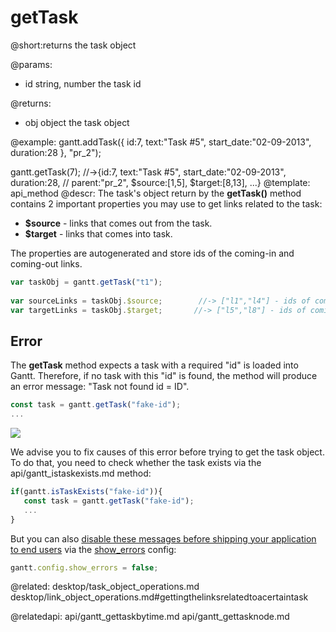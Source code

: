 getTask
=============
@short:returns the task object
	

@params:
- id	string, number	the task id

@returns:
- obj	object	the task object


@example:
gantt.addTask({
    id:7,
    text:"Task #5",
    start_date:"02-09-2013",
    duration:28
}, "pr_2");

gantt.getTask(7);
//->{id:7, text:"Task #5", start_date:"02-09-2013", duration:28, 
//   parent:"pr_2", $source:[1,5], $target:[8,13], ...}
@template:	api_method
@descr:
The task's object return by the **getTask()** method contains 2 important properties you may use to get links related to the task: 

- **$source** - links that comes out from the task.
- **$target** - links that comes into task.

The properties are autogenerated and store ids of the  coming-in and coming-out links.

~~~js
var taskObj = gantt.getTask("t1");
 
var sourceLinks = taskObj.$source;        //-> ["l1","l4"] - ids of coming-out links  
var targetLinks = taskObj.$target;       //-> ["l5","l8"] - ids of coming-into links
~~~


Error
-----------

The **getTask** method expects a task with a required "id" is loaded into Gantt. Therefore, if no task with this "id" is found, the method will produce an error message: "Task not found id = ID". 

~~~js
const task = gantt.getTask("fake-id");
...
~~~

<img src="api/gettask_error.png">

We advise you to fix causes of this error before trying to get the task object. To do that, you need to check whether the task exists via the api/gantt_istaskexists.md method:

~~~js
if(gantt.isTaskExists("fake-id")){
   const task = gantt.getTask("fake-id");
   ...
}
~~~

But you can also [disable these messages before shipping your application to end users](faq.md#anerroralertappearsintherighttopcorner) via the [show_errors](api/gantt_show_errors_config.md) config:

~~~js
gantt.config.show_errors = false;
~~~

@related:
	desktop/task_object_operations.md
    desktop/link_object_operations.md#gettingthelinksrelatedtoacertaintask

@relatedapi:
	api/gantt_gettaskbytime.md
    api/gantt_gettasknode.md